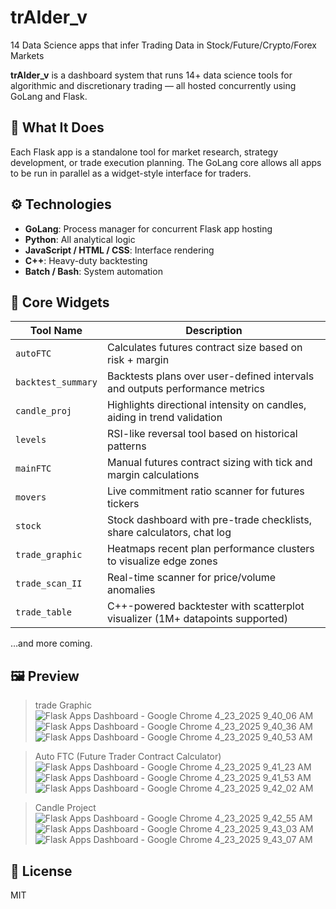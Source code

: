 # trAIder_v
14 Data Science apps that infer Trading Data in Stock/Future/Crypto/Forex Markets

**trAIder_v** is a dashboard system that runs 14+ data science tools for algorithmic and discretionary trading — all hosted concurrently using GoLang and Flask.

## 🧠 What It Does

Each Flask app is a standalone tool for market research, strategy development, or trade execution planning. The GoLang core allows all apps to be run in parallel as a widget-style interface for traders.

## ⚙️ Technologies
- **GoLang**: Process manager for concurrent Flask app hosting
- **Python**: All analytical logic
- **JavaScript / HTML / CSS**: Interface rendering
- **C++**: Heavy-duty backtesting
- **Batch / Bash**: System automation

## 🧩 Core Widgets
| Tool Name         | Description |
|------------------|-------------|
| `autoFTC`        | Calculates futures contract size based on risk + margin |
| `backtest_summary` | Backtests plans over user-defined intervals and outputs performance metrics |
| `candle_proj`    | Highlights directional intensity on candles, aiding in trend validation |
| `levels`         | RSI-like reversal tool based on historical patterns |
| `mainFTC`        | Manual futures contract sizing with tick and margin calculations |
| `movers`         | Live commitment ratio scanner for futures tickers |
| `stock`          | Stock dashboard with pre-trade checklists, share calculators, chat log |
| `trade_graphic`  | Heatmaps recent plan performance clusters to visualize edge zones |
| `trade_scan_II`  | Real-time scanner for price/volume anomalies |
| `trade_table`    | C++-powered backtester with scatterplot visualizer (1M+ datapoints supported) |

…and more coming.

## 🖼 Preview
> trade Graphic
 ![Flask Apps Dashboard - Google Chrome 4_23_2025 9_40_06 AM](https://github.com/user-attachments/assets/a579e9ed-f869-4dd7-8c89-0e380f202489)
![Flask Apps Dashboard - Google Chrome 4_23_2025 9_40_36 AM](https://github.com/user-attachments/assets/47e18f82-621e-4cf9-a77a-be53deb10581)
![Flask Apps Dashboard - Google Chrome 4_23_2025 9_40_53 AM](https://github.com/user-attachments/assets/6df6b160-1ae5-417c-9a18-a5d56dad2d12)

> Auto FTC (Future Trader Contract Calculator)
![Flask Apps Dashboard - Google Chrome 4_23_2025 9_41_23 AM](https://github.com/user-attachments/assets/8de90b70-2aa0-43e9-8844-10b59de05986)
![Flask Apps Dashboard - Google Chrome 4_23_2025 9_41_53 AM](https://github.com/user-attachments/assets/6a6a180a-78f6-4a9d-bf32-463a44ec16d9)
![Flask Apps Dashboard - Google Chrome 4_23_2025 9_42_02 AM](https://github.com/user-attachments/assets/fbdc0231-d1cf-4619-8f79-5b3002e9a58f)

> Candle Project
![Flask Apps Dashboard - Google Chrome 4_23_2025 9_42_55 AM](https://github.com/user-attachments/assets/96609a60-95c6-40a0-ae65-1f40a6813d14)
![Flask Apps Dashboard - Google Chrome 4_23_2025 9_43_03 AM](https://github.com/user-attachments/assets/46c2bf66-db80-4ad4-8422-ee3feabcbb38)
![Flask Apps Dashboard - Google Chrome 4_23_2025 9_43_07 AM](https://github.com/user-attachments/assets/e2b88740-9e0c-48dc-b2c8-92a571059a2b)




## 📜 License
MIT

